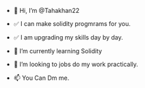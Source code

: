 - 👋 Hi, I’m @Tahakhan22
- ✅ I can make solidity progmrams for you.
- ✅ I am upgrading my skills day by day.

- 🌱 I’m currently learning Solidity 
- 💞️ I’m looking to jobs do my work practically.
- 📫 You Can Dm me.

<!---
Tahakhan22/Tahakhan22 is a ✨ special ✨ repository because its `README.md` (this file) appears on your GitHub profile.
You can click the Preview link to take a look at your changes.
--->
